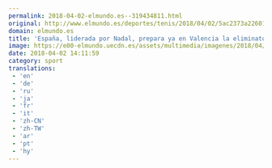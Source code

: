 ```yaml
---
permalink: 2018-04-02-elmundo.es--319434811.html
original: http://www.elmundo.es/deportes/tenis/2018/04/02/5ac2373a22601ddc478b45b6.html
domain: elmundo.es
title: 'España, liderada por Nadal, prepara ya en Valencia la eliminatoria ante Alemania'
image: https://e00-elmundo.uecdn.es/assets/multimedia/imagenes/2018/04/02/15226774750279.jpg
date: 2018-04-02 14:11:59
category: sport
translations: 
 - 'en'
 - 'de'
 - 'ru'
 - 'ja'
 - 'fr'
 - 'it'
 - 'zh-CN'
 - 'zh-TW'
 - 'ar'
 - 'pt'
 - 'hy'
---
```



